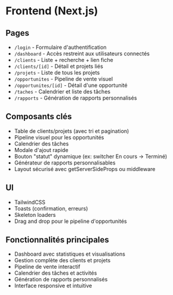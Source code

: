 # Frontend (Next.js)

## Pages
- `/login` - Formulaire d'authentification
- `/dashboard` - Accès restreint aux utilisateurs connectés
- `/clients` - Liste + recherche + lien fiche
- `/clients/[id]` - Détail et projets liés
- `/projets` - Liste de tous les projets
- `/opportunites` - Pipeline de vente visuel
- `/opportunites/[id]` - Détail d'une opportunité
- `/taches` - Calendrier et liste des tâches
- `/rapports` - Génération de rapports personnalisés

## Composants clés
- Table de clients/projets (avec tri et pagination)
- Pipeline visuel pour les opportunités
- Calendrier des tâches
- Modale d'ajout rapide
- Bouton "statut" dynamique (ex: switcher En cours → Terminé)
- Générateur de rapports personnalisables
- Layout sécurisé avec getServerSideProps ou middleware

## UI
- TailwindCSS
- Toasts (confirmation, erreurs)
- Skeleton loaders
- Drag and drop pour le pipeline d'opportunités

## Fonctionnalités principales
- Dashboard avec statistiques et visualisations
- Gestion complète des clients et projets
- Pipeline de vente interactif
- Calendrier des tâches et activités
- Génération de rapports personnalisés
- Interface responsive et intuitive
